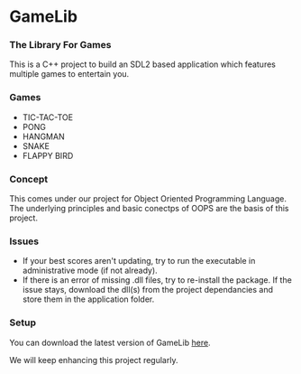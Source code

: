 # GameLib
### The Library For Games
This is a C++ project to build an SDL2 based application which features multiple games to entertain you.

### Games
- TIC-TAC-TOE
- PONG
- HANGMAN
- SNAKE
- FLAPPY BIRD

### Concept
This comes under our project for Object Oriented Programming Language. The underlying principles and basic conectps of OOPS are the basis of this project.

### Issues
- If your best scores aren't updating, try to run the executable in administrative mode (if not already).
- If there is an error of missing .dll files, try to re-install the package. If the issue stays, download the dll(s) from the project dependancies and store them in the application folder.

### Setup
You can download the latest version of GameLib [here](https://github.com/DivyanshFalodiya/GameLib/files/5540760/Gamelib.zip).

We will keep enhancing this project regularly.
